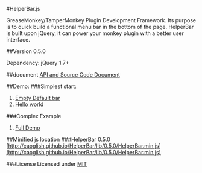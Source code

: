#HelperBar.js

GreaseMonkey/TamperMonkey Plugin Development Framework. Its purpose is to quick build a functional menu bar in the bottom of the page. HelperBar is built upon jQuery, it can power your monkey plugin with a better user interface.

##Version 0.5.0


Dependency:
jQuery 1.7+


##document
[API and Source Code Document](http://www.caoglish.com/Helperbar/?helperbar.js)

##Demo:
###Simplest start:
1. [Empty Default bar](http://jsfiddle.net/caoglish/ZRM3y/)
1. [Hello world](http://jsfiddle.net/caoglish/ZRM3y/1/)

###Complex Example
1. [Full Demo](http://jsfiddle.net/caoglish/8aqdn/)


##Minified js location
###HelperBar 0.5.0
[http://caoglish.github.io/HelperBar/lib/0.5.0/HelperBar.min.js](http://caoglish.github.io/HelperBar/lib/0.5.0/HelperBar.min.js)


###License
Licensed under [MIT](http://opensource.org/licenses/mit-license.php)






